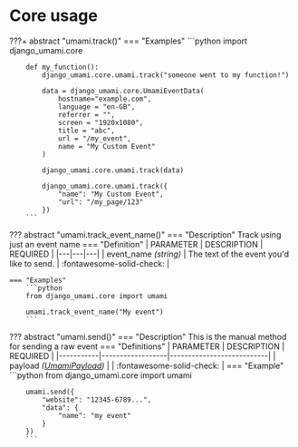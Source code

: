 # Core usage


???+ abstract "umami.track()"
    === "Examples"
        ```python
        import django_umami.core

        def my_function():
            django_umami.core.umami.track("someone went to my function!")
        
            data = django_umami.core.UmamiEventData(
                hostname="example.com",
                language = "en-GB",
                referrer = "",
                screen = "1920x1080",
                title = "abc",
                url = "/my_event",
                name = "My Custom Event"
            )
            
            django_umami.core.umami.track(data)
            
            django_umami.core.umami.track({
                "name": "My Custom Event",
                "url": "/my_page/123"
            })
        ```

??? abstract "umami.track_event_name()"
    === "Description"
        Track using just an event name
    === "Definition" 
        | PARAMETER  | DESCRIPTION  |  REQUIRED |
        |---|---|---|
        |  event_name _(string)_ |  The text of the event you'd like to send.  |  :fontawesome-solid-check: |

    === "Examples"
        ```python
        from django_umami.core import umami
        
        umami.track_event_name("My event")
        ```

??? abstract "umami.send()"
    === "Description"
        This is the manual method for sending a raw event
    === "Definitions"
        | PARAMETER | DESCRIPTION      | REQUIRED                  |
        |-----------|------------------|---------------------------|
        | payload  _([UmamiPayload](dataclasses.md#dataclass-umamipayload-source))_ |  | :fontawesome-solid-check: |
    === "Example"
        ```python
        from django_umami.core import umami
        
        umami.send({
            "website": "12345-6789...",
            "data": {
                "name": "my event"
            }
        })
        ```